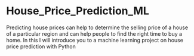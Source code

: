 # House_Price_Prediction_ML
Predicting house prices can help to determine the selling price of a house of a particular region and can help people to find the right time to buy a home. In this I will introduce you to a machine learning project on house price prediction with Python
